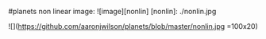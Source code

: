 #planets
non linear image:
![image][nonlin]
[nonlin]: ./nonlin.jpg

![](https://github.com/aaronjwilson/planets/blob/master/nonlin.jpg =100x20)
